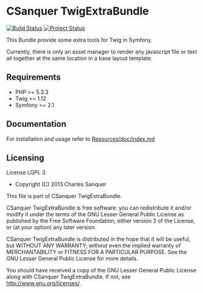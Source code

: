 CSanquer TwigExtraBundle
========================

[![Build Status](https://travis-ci.org/csanquer/TwigExtraBundle.png)](https://travis-ci.org/csanquer/TwigExtraBundle)
[![Project Status](http://stillmaintained.com/csanquer/TwigExtraBundle.png)](http://stillmaintained.com/csanquer/TwigExtraBundle)

This Bundle provide some extra tools for Twig in Symfony.

Currently, there is only an asset manager to render any javascript file or text all together at the same location in a base layout template.

Requirements
------------

* PHP >= 5.3.3
* Twig >= 1.12
* Symfony >= 2.1

Documentation
------------

For installation and usage refer to [Resources/doc/index.md](https://github.com/csanquer/TwigExtraBundle/blob/master/Resources/doc/index.md)

Licensing
---------

License LGPL 3

* Copyright (C) 2013 Charles Sanquer

This file is part of CSanquer TwigExtraBundle.

CSanquer TwigExtraBundle is free software: you can redistribute it and/or modify
it under the terms of the GNU Lesser General Public License as published by
the Free Software Foundation, either version 3 of the License, or
(at your option) any later version.

CSanquer TwigExtraBundle is distributed in the hope that it will be useful,
but WITHOUT ANY WARRANTY; without even the implied warranty of
MERCHANTABILITY or FITNESS FOR A PARTICULAR PURPOSE.  See the
GNU Lesser General Public License for more details.

You should have received a copy of the GNU Lesser General Public License
along with CSanquer TwigExtraBundle.  If not, see <http://www.gnu.org/licenses/>.
